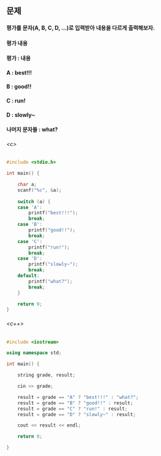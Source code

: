 
## 문제
#### 평가를 문자(A, B, C, D, ...)로 입력받아 내용을 다르게 출력해보자.

#### 평가 내용
#### 평가 : 내용
#### A : best!!!
#### B : good!!
#### C : run!
#### D : slowly~
#### 나머지 문자들 : what?

###### \<c\>
```c
#include <stdio.h>

int main() {

	char a;
	scanf("%c", &a);
	
	switch (a) {
	case 'A':
		printf("best!!!");
		break;
	case 'B':
		printf("good!!");
		break;
	case 'C':
		printf("run!");
		break;
	case 'D':
		printf("slowly~");
		break;
	default:
		printf("what?");
		break;
	}

	return 0;
}
```

###### \<c++\>
```c++
#include <iostream>

using namespace std;

int main() {

	string grade, result;

	cin >> grade;

	result = grade == "A" ? "best!!!" : "what?";
	result = grade == "B" ? "good!!" : result;
	result = grade == "C" ? "run!" : result;
	result = grade == "D" ? "slowly~" : result;

	cout << result << endl;

	return 0;

}
```
